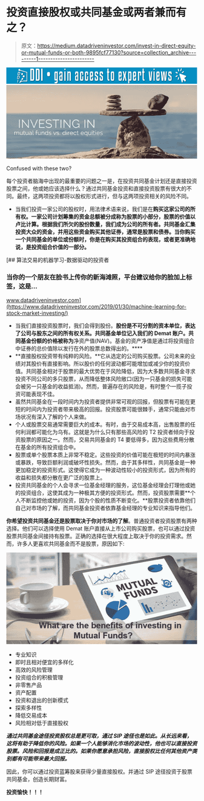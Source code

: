# 投资直接股权或共同基金或两者兼而有之？

> 原文：<https://medium.datadriveninvestor.com/invest-in-direct-equity-or-mutual-funds-or-both-9895fcf77130?source=collection_archive---------1----------------------->

[![](img/eb5db6a6e385be6a8453e81891cb55d3.png)](http://www.track.datadriveninvestor.com/1B9E)![](img/3e4dff8223113088140a2b97c55dc84e.png)

Confused with these two?

每个投资者脑海中出现的最重要的问题之一是，在投资共同基金计划还是直接投资股票之间，他或她应该选择什么？通过共同基金投资和直接投资股票有很大的不同。最终，这两项投资都将以股权形式进行，但与这两项投资相关的风险不同。

*   当我们投资一家公司的股权时，用法律术语来说，我们是在**购买这家公司的所有权。一家公司计划筹集的资金总额被分成称为股票的小部分，股票的价值以卢比计算。**根据我们所欠**的股份数量，我们成为公司的所有者。共同基金汇集投资大众的资金，并用这些资金购买其他证券，通常是股票和债券。当你购买一个共同基金的单位或份额时，你是在购买其投资组合的表现，或者更准确地说，是投资组合价值的一部分。**

[](https://www.datadriveninvestor.com/2019/01/30/machine-learning-for-stock-market-investing/) [## 算法交易的机器学习-数据驱动的投资者

### 当你的一个朋友在脸书上传你的新海滩照，平台建议给你的脸加上标签，这是…

www.datadriveninvestor.com](https://www.datadriveninvestor.com/2019/01/30/machine-learning-for-stock-market-investing/) 

*   当我们直接投资股票时，我们会得到股份。**股份是不可分割的资本单位，表达了公司与股东之间的所有权关系。共同基金单位记入我们的 Demat 账户。共同基金份额的价格被称为**净资产值(NAV)。基金的资产净值是通过将投资组合中证券的总价值除以发行在外的股票总数得出的。****
*   **直接股权投资带有纯粹的风险。**它从选定的公司购买股票。公司未来的业绩对其股价有直接影响。所以股价的任何波动都可能增加或减少你的投资价值。共同基金相对于股票的最大优势在于风险降低，因为大多数共同基金寻求投资不同公司的多只股票，从而降低整体风险敞口(因为一只基金的损失可能会被另一只基金的收益抵消)。然而，普遍存在的风险是，有时整个一揽子投资可能表现不佳。
*   虽然共同基金在一段时间内为投资者提供非常可观的回报，但股票有可能在更短的时间内为投资者带来极高的回报。投资股票可能很棘手，通常只能由对市场状况有深入了解的个人来做。
*   个人或股票交易通常需要巨大的成本。有时，由于交易成本高，出售股票的任何利润都可能化为乌有。这就是为什么只有那些高风险的 T2 投资者倾向于投资股票的原因之一。然而，交易共同基金的 T4 要低得多，因为这些费用分散在基金的所有投资组合中。
*   股票或单个股票本质上非常不稳定。这些投资的价值可能在极短的时间内暴涨或暴跌，导致巨额利润或破坏性损失。然而，由于其多样性，共同基金是一种更加稳定的投资形式。这使得它成为一种波动性较小的投资形式，因为所有的收益和损失都分散在更广泛的股票上。
*   投资共同基金的个人会寻求一位基金经理的服务，这位基金经理会打理他或她的投资组合，这使其成为一种极其方便的投资形式。然而，投资股票需要**个人不断监控他或她的投资，因为个股的性质不断变化。**股票投资者依靠他们自己对市场的了解，而共同基金投资者依靠基金经理的专业知识来指导他们。

**你希望投资共同基金还是股票取决于你对市场的了解**。普通投资者投资股票有两种选择。他们可以选择使用 Demat 账户直接从上市公司购买股票，也可以通过投资股票共同基金间接持有股票。正确的选择在很大程度上取决于你的投资需求。然而，许多人更喜欢共同基金而不是股票，原因如下:

![](img/a3bac4d1cfb0b4995e961da014061cd8.png)

*   专业知识
*   即时且相对便宜的多样化
*   高效的风险管理
*   投资组合的积极管理
*   非零售产品
*   资产配置
*   投资和退出的创新模式
*   探索多样性
*   降低交易成本
*   风险相对低于直接股权

***通过共同基金途径投资股权总是更可取，通过 SIP 途径也是如此。从长远来看，这将有助于降低你的风险。如果一个人能够消化市场的波动性，他也可以直接投资股票。风险和回报是成正比的。如果你愿意承担风险，直接股权比任何其他资产类别都有可能带来最大回报。***

因此，你可以通过投资蓝筹股来获得少量直接股权。并通过 SIP 途径投资于股票共同基金，创造长期财富。

**投资愉快！！！**